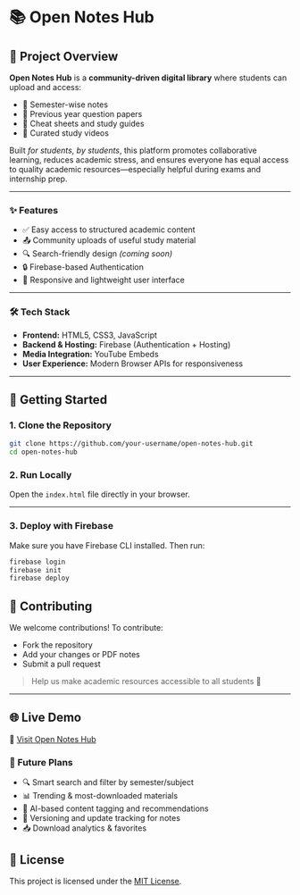 # 📚 Open Notes Hub

## 🧩 Project Overview

**Open Notes Hub** is a **community-driven digital library** where students can upload and access:

- 📘 Semester-wise notes  
- 📄 Previous year question papers  
- 📌 Cheat sheets and study guides  
- 🎥 Curated study videos  

Built *for students, by students*, this platform promotes collaborative learning, reduces academic stress, and ensures everyone has equal access to quality academic resources—especially helpful during exams and internship prep.

---

### ✨ Features

- ✅ Easy access to structured academic content  
- 📤 Community uploads of useful study material  
- 🔍 Search-friendly design *(coming soon)*  
- 🔒 Firebase-based Authentication  
- 📱 Responsive and lightweight user interface  

---

### 🛠 Tech Stack

- **Frontend:** HTML5, CSS3, JavaScript  
- **Backend & Hosting:** Firebase (Authentication + Hosting)  
- **Media Integration:** YouTube Embeds  
- **User Experience:** Modern Browser APIs for responsiveness  

---

## 🚀 Getting Started

### 1. Clone the Repository

```bash
git clone https://github.com/your-username/open-notes-hub.git
cd open-notes-hub


```
### 2. Run Locally

Open the `index.html` file directly in your browser.

---

### 3. Deploy with Firebase

Make sure you have Firebase CLI installed. Then run:

```bash
firebase login
firebase init
firebase deploy
```
## 🤝 Contributing

We welcome contributions! To contribute:

- Fork the repository  
- Add your changes or PDF notes  
- Submit a pull request  

> Help us make academic resources accessible to all students 🚀

---

## 🌐 Live Demo

🔗 [Visit Open Notes Hub](https://open-notes-hub-7d5e7.web.app/)  



### 🧠 Future Plans

- 🔍 Smart search and filter by semester/subject  
- 📊 Trending & most-downloaded materials  
- 🤖 AI-based content tagging and recommendations  
- 🧾 Versioning and update tracking for notes  
- 📥 Download analytics & favorites  



## 📄 License

This project is licensed under the [MIT License](LICENSE).

